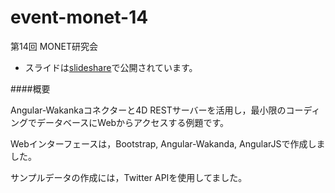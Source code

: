 # event-monet-14
第14回 MONET研究会

* スライドは[slideshare](http://www.slideshare.net/kmiyako/monet-14)で公開されています。

####概要

Angular-Wakankaコネクターと4D RESTサーバーを活用し，最小限のコーディングでデータベースにWebからアクセスする例題です。

Webインターフェースは，Bootstrap, Angular-Wakanda, AngularJSで作成しました。

サンプルデータの作成には，Twitter APIを使用してました。
